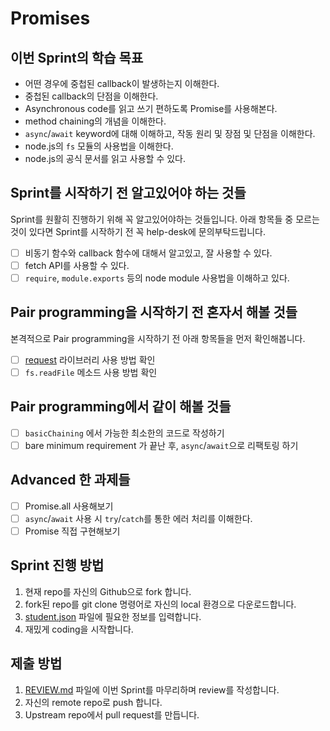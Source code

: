 # Promises

## 이번 Sprint의 학습 목표

- 어떤 경우에 중첩된 callback이 발생하는지 이해한다.
- 중첩된 callback의 단점을 이해한다.
- Asynchronous code를 읽고 쓰기 편하도록 Promise를 사용해본다.
- method chaining의 개념을 이해한다.
- `async`/`await` keyword에 대해 이해하고, 작동 원리 및 장점 및 단점을 이해한다.
- node.js의 `fs` 모듈의 사용법을 이해한다.
- node.js의 공식 문서를 읽고 사용할 수 있다.

## Sprint를 시작하기 전 알고있어야 하는 것들

Sprint를 원활히 진행하기 위해 꼭 알고있어야하는 것들입니다.
아래 항목들 중 모르는 것이 있다면 Sprint를 시작하기 전 꼭 help-desk에 문의부탁드립니다.

- [ ] 비동기 함수와 callback 함수에 대해서 알고있고, 잘 사용할 수 있다.
- [ ] fetch API를 사용할 수 있다.
- [ ] `require`, `module.exports` 등의 node module 사용법을 이해하고 있다.

## Pair programming을 시작하기 전 혼자서 해볼 것들

본격적으로 Pair programming을 시작하기 전 아래 항목들을 먼저 확인해봅니다.

- [ ] [request](https://github.com/request/request) 라이브러리 사용 방법 확인
- [ ] `fs.readFile` 메소드 사용 방법 확인

## Pair programming에서 같이 해볼 것들

- [ ] `basicChaining` 에서 가능한 최소한의 코드로 작성하기
- [ ] bare minimum requirement 가 끝난 후, `async`/`await`으로 리팩토링 하기

## Advanced 한 과제들

- [ ] Promise.all 사용해보기
- [ ] `async`/`await` 사용 시 `try`/`catch`를 통한 에러 처리를 이해한다.
- [ ] Promise 직접 구현해보기

## Sprint 진행 방법

1. 현재 repo를 자신의 Github으로 fork 합니다.
2. fork된 repo를 git clone 명령어로 자신의 local 환경으로 다운로드합니다.
3. [student.json](student.json) 파일에 필요한 정보를 입력합니다.
4. 재밌게 coding을 시작합니다.

## 제출 방법

1. [REVIEW.md](REVIEW.md) 파일에 이번 Sprint를 마무리하며 review를 작성합니다.
2. 자신의 remote repo로 push 합니다.
3. Upstream repo에서 pull request를 만듭니다.
